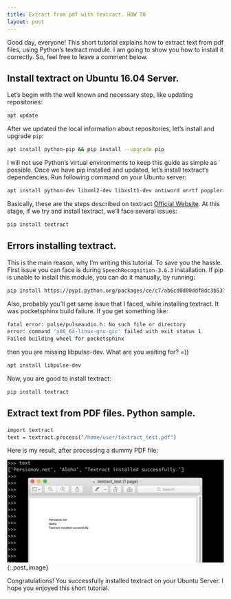 ```yaml
---
title: Extract from pdf with textract. HOW TO
layout: post
---
```

Good day, everyone! This short tutorial explains how to extract text from pdf files, using Python’s textract module. I am going to show you how to install it correctly. So, feel free to leave a comment below.

## Install textract on Ubuntu 16.04 Server.

Let’s begin with the well known and necessary step, like updating repositories:

```bash
apt update
```

After we updated the local information about repositories, let’s install and upgrade `pip`:

```bash
apt install python-pip && pip install --upgrade pip
```

I will not use Python’s virtual environments to keep this guide as simple as possible. Once we have pip installed and updated, let’s install textract‘s dependencies. Run following command on your Ubuntu server:

```bash
apt install python-dev libxml2-dev libxslt1-dev antiword unrtf poppler-utils pstotext tesseract-ocr flac ffmpeg lame libmad0 libsox-fmt-mp3 sox libjpeg-dev swig
```

Basically, these are the steps described on textract [Official Website](https://textract.readthedocs.io/en/stable/installation.html "textract installation guide"). At this stage, if we try and install textract, we’ll face several issues:

```bash
pip install textract
```

## Errors installing textract.

This is the main reason, why I’m writing this tutorial. To save you the hassle.
First issue you can face is during `SpeechRecognition-3.6.3` installation. If pip is unable to install this module, you can do it manually, by running:

```bash
pip install https://pypi.python.org/packages/ce/c7/ab6cd0d00ddf8dc3b537cfb922f3f049f8018f38c88d71fd164f3acb8416/SpeechRecognition-3.6.3-py2.py3-none-any.whl
```

Also, probably you’ll get same issue that I faced, while installing textract. It was pocketsphinx build failure. If you get something like:

```bash
fatal error: pulse/pulseaudio.h: No such file or directory
error: command 'x86_64-linux-gnu-gcc' failed with exit status 1
Failed building wheel for pocketsphinx
```

then you are missing libpulse-dev. What are you waiting for? =))

```bash
apt install libpulse-dev
```

Now, you are good to install textract:

```bash
pip install textract
```

## Extract text from PDF files. Python sample.

```bash
import textract
text = textract.process("/home/user/textract_test.pdf")
```

Here is my result, after processing a dummy PDF file:

![Textract Python sample script](../img/textract.png){:.post_image}

Congratulations! You successfully installed textract on your Ubuntu Server. I hope you enjoyed this short tutorial.